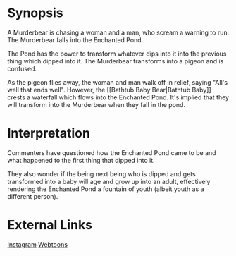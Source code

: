 # Synopsis
A Murderbear is chasing a woman and a man, who scream a warning to run. The Murderbear falls into the Enchanted Pond.

The Pond has the power to transform whatever dips into it into the previous thing which dipped into it. The Murderbear transforms into a pigeon and is confused.

As the pigeon flies away, the woman and man walk off in relief, saying "All's well that ends well". However, the [[Bathtub Baby Bear|Bathtub Baby]] crests a waterfall which flows into the Enchanted Pond. It's implied that they will transform into the Murderbear when they fall in the pond.

# Interpretation
Commenters have questioned how the Enchanted Pond came to be and what happened to the first thing that dipped into it.

They also wonder if the being next being who is dipped and gets transformed into a baby will age and grow up into an adult, effectively rendering the Enchanted Pond a fountain of youth (albeit youth as a different person).

# External Links
[Instagram](https://www.instagram.com/p/B22QJ8HDF8T/)
[Webtoons]()